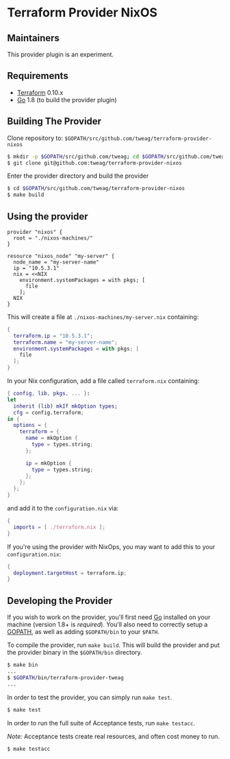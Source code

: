 Terraform Provider NixOS
==================

Maintainers
-----------

This provider plugin is an experiment.

Requirements
------------

-	[Terraform](https://www.terraform.io/downloads.html) 0.10.x
-	[Go](https://golang.org/doc/install) 1.8 (to build the provider plugin)

Building The Provider
---------------------

Clone repository to: `$GOPATH/src/github.com/tweag/terraform-provider-nixos`

```sh
$ mkdir -p $GOPATH/src/github.com/tweag; cd $GOPATH/src/github.com/tweag
$ git clone git@github.com:tweag/terraform-provider-nixos
```

Enter the provider directory and build the provider

```sh
$ cd $GOPATH/src/github.com/tweag/terraform-provider-nixos
$ make build
```

Using the provider
----------------------

```hcl
provider "nixos" {
  root = "./nixos-machines/"
}

resource "nixos_node" "my-server" {
  node_name = "my-server-name"
  ip = "10.5.3.1"
  nix = <<NIX
    environment.systemPackages = with pkgs; [
      file
    ];
  NIX
}
```

This will create a file at `./nixos-machines/my-server.nix`
containing:

```nix
{
  terraform.ip = "10.5.3.1";
  terraform.name = "my-server-name";
  environment.systemPackages = with pkgs; [
    file
  ];
}
```

In your Nix configuration, add a file called `terraform.nix`
containing:

```nix
{ config, lib, pkgs, ... }:
let
  inherit (lib) mkIf mkOption types;
  cfg = config.terraform;
in {
  options = {
    terraform = {
      name = mkOption {
        type = types.string;
      };

      ip = mkOption {
        type = types.string;
      };
    };
  };
}
```

and add it to the `configuration.nix` via:

```nix
{
  imports = [ ./terraform.nix ];
}
```

If you're using the provider with NixOps, you may want to add this to
your `configuration.nix`:

```nix
{
  deployment.targetHost = terraform.ip;
}
```

Developing the Provider
---------------------------

If you wish to work on the provider, you'll first need [Go](http://www.golang.org) installed on your machine (version 1.8+ is *required*). You'll also need to correctly setup a [GOPATH](http://golang.org/doc/code.html#GOPATH), as well as adding `$GOPATH/bin` to your `$PATH`.

To compile the provider, run `make build`. This will build the provider and put the provider binary in the `$GOPATH/bin` directory.

```sh
$ make bin
...
$ $GOPATH/bin/terraform-provider-tweag
...
```

In order to test the provider, you can simply run `make test`.

```sh
$ make test
```

In order to run the full suite of Acceptance tests, run `make testacc`.

*Note:* Acceptance tests create real resources, and often cost money to run.

```sh
$ make testacc
```
